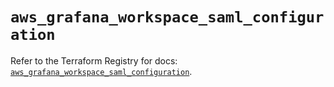# `aws_grafana_workspace_saml_configuration`

Refer to the Terraform Registry for docs: [`aws_grafana_workspace_saml_configuration`](https://registry.terraform.io/providers/hashicorp/aws/6.4.0/docs/resources/grafana_workspace_saml_configuration).
